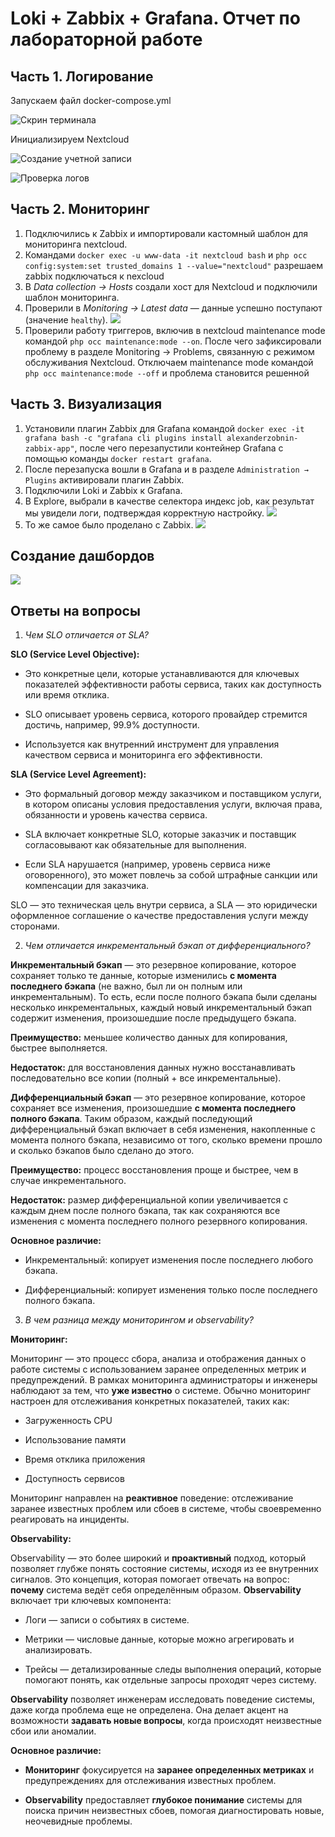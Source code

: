 # Loki + Zabbix + Grafana. Отчет по лабораторной работе

## Часть 1. Логирование

Запускаем файл docker-compose.yml

![Скрин терминала](images/img1.png)

Инициализируем Nextcloud

![Создание учетной записи](images/img2.png)

![Проверка логов](images/img3.png)

## Часть 2. Мониторинг

1. Подключились к Zabbix и импортировали кастомный шаблон для мониторинга nextcloud.
2. Командами `docker exec -u www-data -it nextcloud bash` и `php occ config:system:set trusted_domains 1 --value="nextcloud"` разрешаем zabbix подключаться к nexcloud
3. В _Data collection → Hosts_ создали хост для Nextcloud и подключили шаблон мониторинга.
4. Проверили в _Monitoring → Latest data_ — данные успешно поступают (значение `healthy`).
	![](images/img4.png)
5. Проверили работу триггеров, включив в nextcloud maintenance mode командой `php occ maintenance:mode --on`. После чего зафиксировали проблему в разделе Monitoring → Problems, связанную с режимом обслуживания Nextcloud. Отключаем maintenance mode командой `php occ maintenance:mode --off` и проблема становится решенной

## Часть 3. Визуализация

1. Установили плагин Zabbix для Grafana командой `docker exec -it grafana bash -c "grafana cli plugins install alexanderzobnin-zabbix-app"`, после чего перезапустили контейнер Grafana с помощью команды `docker restart grafana`.
2. После перезапуска вошли в Grafana и в разделе `Administration → Plugins` активировали плагин Zabbix.
3. Подключили Loki и Zabbix к Grafana. 
4. В Explore, выбрали в качестве селектора индекс job, как результат мы увидели логи, подтверждая корректную настройку.
	![](images/img5.png)
1. То же самое было проделано с Zabbix.
	![](images/img6.png)

## Создание дашбордов
![](images/img7.png)


## Ответы на вопросы

1. *Чем SLO отличается от SLA?*

**SLO (Service Level Objective):**

- Это конкретные цели, которые устанавливаются для ключевых показателей эффективности работы сервиса, таких как доступность или время отклика.

- SLO описывает уровень сервиса, которого провайдер стремится достичь, например, 99.9% доступности.

- Используется как внутренний инструмент для управления качеством сервиса и мониторинга его эффективности.

**SLA (Service Level Agreement):**

- Это формальный договор между заказчиком и поставщиком услуги, в котором описаны условия предоставления услуги, включая права, обязанности и уровень качества сервиса.

- SLA включает конкретные SLO, которые заказчик и поставщик согласовывают как обязательные для выполнения.

- Если SLA нарушается (например, уровень сервиса ниже оговоренного), это может повлечь за собой штрафные санкции или компенсации для заказчика.

SLO — это техническая цель внутри сервиса, а SLA — это юридически оформленное соглашение о качестве предоставления услуги между сторонами.

2. *Чем отличается инкрементальный бэкап от дифференциального?*

**Инкрементальный бэкап** — это резервное копирование, которое сохраняет только те данные, которые изменились **с момента последнего бэкапа** (не важно, был ли он полным или инкрементальным). То есть, если после полного бэкапа были сделаны несколько инкрементальных, каждый новый инкрементальный бэкап содержит изменения, произошедшие после предыдущего бэкапа.

**Преимущество:** меньшее количество данных для копирования, быстрее выполняется.

**Недостаток:** для восстановления данных нужно восстанавливать последовательно все копии (полный + все инкрементальные).

**Дифференциальный бэкап** — это резервное копирование, которое сохраняет все изменения, произошедшие **с момента последнего полного бэкапа**. Таким образом, каждый последующий дифференциальный бэкап включает в себя изменения, накопленные с момента полного бэкапа, независимо от того, сколько времени прошло и сколько бэкапов было сделано до этого.

**Преимущество:** процесс восстановления проще и быстрее, чем в случае инкрементального.

**Недостаток:** размер дифференциальной копии увеличивается с каждым днем после полного бэкапа, так как сохраняются все изменения с момента последнего полного резервного копирования.

**Основное различие:**

- Инкрементальный: копирует изменения после последнего любого бэкапа.

- Дифференциальный: копирует изменения только после последнего полного бэкапа.

3. *В чем разница между мониторингом и observability?*

**Мониторинг:**

Мониторинг — это процесс сбора, анализа и отображения данных о работе системы с использованием заранее определенных метрик и предупреждений. В рамках мониторинга администраторы и инженеры наблюдают за тем, что **уже известно** о системе. Обычно мониторинг настроен для отслеживания конкретных показателей, таких как:

- Загруженность CPU

- Использование памяти

- Время отклика приложения

- Доступность сервисов

Мониторинг направлен на **реактивное** поведение: отслеживание заранее известных проблем или сбоев в системе, чтобы своевременно реагировать на инциденты.

**Observability:**

Observability — это более широкий и **проактивный** подход, который позволяет глубже понять состояние системы, исходя из ее внутренних сигналов. Это концепция, которая помогает отвечать на вопрос: **почему** система ведёт себя определённым образом. **Observability** включает три ключевых компонента:

- Логи — записи о событиях в системе.

- Метрики — числовые данные, которые можно агрегировать и анализировать.

- Трейсы — детализированные следы выполнения операций, которые помогают понять, как отдельные запросы проходят через систему.

**Observability** позволяет инженерам исследовать поведение системы, даже когда проблема еще не определена. Она делает акцент на возможности **задавать новые вопросы**, когда происходят неизвестные сбои или аномалии.

**Основное различие:**

- **Мониторинг** фокусируется на **заранее определенных метриках** и предупреждениях для отслеживания известных проблем.

- **Observability** предоставляет **глубокое понимание** системы для поиска причин неизвестных сбоев, помогая диагностировать новые, неочевидные проблемы.
